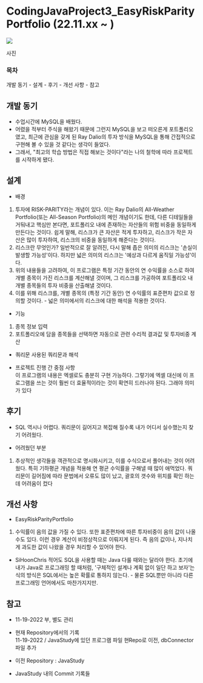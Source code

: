 # CodingJavaProject3_EasyRiskParityPortfolio (22.11.xx ~ )  
<img src="https://img.shields.io/badge/java-007396?style=for-the-badge&logo=java&logoColor=white">  

사진

### 목차
개발 동기 - 설계 - 후기 - 개선 사항 - 참고

## 개발 동기
- 수업시간에 MySQL을 배웠다.
- 어렸을 적부터 주식을 해왔기 때문에 그런지 MySQL을 보고 떠오른게 포트폴리오였고, 최근에 관심을 갖게 된 Ray Dalio의 투자 방식을 MySQL을 통해 간접적으로 구현해 볼 수 있을 것 같다는 생각이 들었다. 
- 그래서, "최고의 학습 방법은 직접 해보는 것이다"라는 나의 철학에 따라 프로젝트를 시작하게 됐다.

## 설계
- 배경
1) 투자에 RISK-PARITY라는 개념이 있다. 이는 Ray Dalio의 All-Weather Portfolio(또는 All-Season Portfolio)의 메인 개념이기도 한데,
다른 디테일들을 거둬내고 핵심만 본다면, 포트폴리오 내에 존재하는 자산들의 위험 비중을 동일하게 만든다는 것이다. 
쉽게 말해, 리스크가 큰 자산은 적게 투자하고, 리스크가 작은 자산은 많이 투자하여, 리스크의 비중을 동일하게 해준다는 것이다.
2) 리스크란 무엇인가? 일반적으로 잘 알려진, 다시 말해 좁은 의미의 리스크는 '손실이 발생할 가능성'이다. 하지만 넓은 의미의 리스크는 '예상과 다르게 움직일 가능성'이다.
3) 위의 내용들을 고려하여, 이 프로그램은 특정 기간 동안의 연 수익률을 소스로 하여 개별 종목이 가진 리스크를 계산해낼 것이며, 그 리스크를 가공하여 포트폴리오 내 개별 종목들의 투자 비중을 산출해낼 것이다.
4) 이를 위해 리스크를, 개별 종목의 (특정 기간 동안) 연 수익률의 표준편차 값으로 정의할 것이다. - 넓은 의미에서의 리스크에 대한 해석을 적용한 것이다.

- 기능
1) 종목 정보 입력
2) 포트폴리오에 담을 종목들을 선택하면 자동으로 관련 수리적 결과값 및 투자비중 계산

- 쿼리문
사용된 쿼리문과 해석

- 프로젝트 진행 간 중점 사항  
이 프로그램의 내용은 엑셀로도 충분히 구현 가능하다. 그렇기에 엑셀 대신에 이 프로그램을 쓰는 것이 훨씬 더 효율적이라는 것이 확연히 드러나야 된다.
그래야 의미가 있다

## 후기
- SQL 역시나 어렵다. 쿼리문이 길어지고 복잡해 질수록 내가 어디서 실수했는지 찾기 어려웠다. 

- 어려웠던 부분
1) 추상적인 생각들을 객관적으로 명시화시키고, 이를 수식으로서 풀어내는 것이 어려웠다.
특히 기하평균 개념을 적용해 연 평균 수익률을 구해낼 때 많이 애먹었다. 쿼리문이 길어짐에 따라 문법에서 오류도 많이 났고, 괄호의 갯수와 위치를 확인 하는데
어려움이 컸다

## 개선 사항 
- EasyRiskParityPortfolio
1) 수익률이 음의 값을 가질 수 있다. 또한 표준편차에 따른 투자비중이 음의 값이 나올 수도 있다. 이런 경우 계산이 비정상적으로 이뤄지게 된다.
즉 음의 값이나, 지나치게 과도한 값이 나왔을 경우 처리할 수 있어야 한다.

- SiHoonChris
적어도 SQL을 사용할 때는 Java 다룰 때와는 달라야 한다. 초기에 내가 Java로 프로그래밍 할 때처럼, '구체적인 설계나 계획 없이 일단 하고 보자'는 식의 방식은
SQL에서는 높은 확률로 통하지 않는다. - 물론 SQL뿐만 아니라 다른 프로그래밍 언어에서도 마찬가지지만.


## 참고
- 11-19-2022 부, 별도 관리
- 현재 Repository에서의 기록  
11-19-2022 / JavaStudy에 있던 프로그램 파일 현Repo로 이전, dbConnector 파일 추가  

- 이전 Repository : JavaStudy
- JavaStudy 내의 Commit 기록들  

